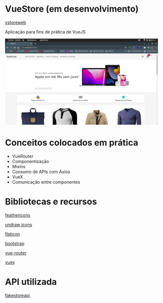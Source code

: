 # VueStore (em desenvolvimento)

[vstoreweb](https://vstoreweb.vercel.app/#/)

Aplicação para fins de prática de VueJS

![preview](./readmefiles/preview.png)


# Conceitos colocados em prática
* VueRouter
* Componentização
* Mixins
* Consumo de APIs com Axios
* VueX
* Comunicação entre componentes

# Bibliotecas e recursos

[feathericons](https://feathericons.com)

[undraw icons](https://undraw.co/)

[flaticon](https://www.flaticon.com)

[bootstrap](https://getbootstrap.com)

[vue-router](https://router.vuejs.org/)

[vuex](https://vuex.vuejs.org/)


# API utilizada

[fakestoreapi](https://fakestoreapi.com/docs)
